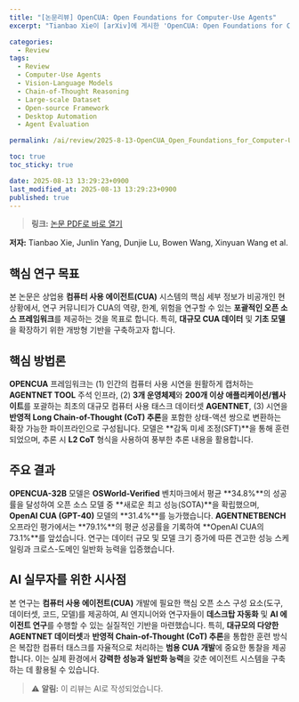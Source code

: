 ```yaml
---
title: "[논문리뷰] OpenCUA: Open Foundations for Computer-Use Agents"
excerpt: "Tianbao Xie이 [arXiv]에 게시한 'OpenCUA: Open Foundations for Computer-Use Agents' 논문에 대한 자세한 리뷰입니다."

categories:
  - Review
tags:
  - Review
  - Computer-Use Agents
  - Vision-Language Models
  - Chain-of-Thought Reasoning
  - Large-scale Dataset
  - Open-source Framework
  - Desktop Automation
  - Agent Evaluation

permalink: /ai/review/2025-8-13-OpenCUA_Open_Foundations_for_Computer-Use_Agents/

toc: true
toc_sticky: true

date: 2025-08-13 13:29:23+0900
last_modified_at: 2025-08-13 13:29:23+0900
published: true
---
```

> **링크:** [논문 PDF로 바로 열기](https://arxiv.org/abs/2508.09123)

**저자:** Tianbao Xie, Junlin Yang, Dunjie Lu, Bowen Wang, Xinyuan Wang et al.



## 핵심 연구 목표
본 논문은 상업용 **컴퓨터 사용 에이전트(CUA)** 시스템의 핵심 세부 정보가 비공개인 현 상황에서, 연구 커뮤니티가 CUA의 역량, 한계, 위험을 연구할 수 있는 **포괄적인 오픈 소스 프레임워크**를 제공하는 것을 목표로 합니다. 특히, **대규모 CUA 데이터** 및 **기초 모델**을 확장하기 위한 개방형 기반을 구축하고자 합니다.

## 핵심 방법론
**OPENCUA** 프레임워크는 (1) 인간의 컴퓨터 사용 시연을 원활하게 캡처하는 **AGENTNET TOOL** 주석 인프라, (2) **3개 운영체제**와 **200개 이상 애플리케이션/웹사이트**를 포괄하는 최초의 대규모 컴퓨터 사용 태스크 데이터셋 **AGENTNET**, (3) 시연을 **반영적 Long Chain-of-Thought (CoT) 추론**을 포함한 상태-액션 쌍으로 변환하는 확장 가능한 파이프라인으로 구성됩니다. 모델은 **감독 미세 조정(SFT)**을 통해 훈련되었으며, 추론 시 **L2 CoT** 형식을 사용하여 풍부한 추론 내용을 활용합니다.

## 주요 결과
**OPENCUA-32B** 모델은 **OSWorld-Verified** 벤치마크에서 평균 **34.8%**의 성공률을 달성하여 오픈 소스 모델 중 **새로운 최고 성능(SOTA)**을 확립했으며, **OpenAI CUA (GPT-40)** 모델의 **31.4%**를 능가했습니다. **AGENTNETBENCH** 오프라인 평가에서는 **79.1%**의 평균 성공률을 기록하여 **OpenAI CUA의 73.1%**를 앞섰습니다. 연구는 데이터 규모 및 모델 크기 증가에 따른 견고한 성능 스케일링과 크로스-도메인 일반화 능력을 입증했습니다.

## AI 실무자를 위한 시사점
본 연구는 **컴퓨터 사용 에이전트(CUA)** 개발에 필요한 핵심 오픈 소스 구성 요소(도구, 데이터셋, 코드, 모델)를 제공하여, AI 엔지니어와 연구자들이 **데스크탑 자동화** 및 **AI 에이전트 연구**를 수행할 수 있는 실질적인 기반을 마련했습니다. 특히, **대규모의 다양한 AGENTNET 데이터셋**과 **반영적 Chain-of-Thought (CoT) 추론**을 통합한 훈련 방식은 복잡한 컴퓨터 태스크를 자율적으로 처리하는 **범용 CUA 개발**에 중요한 통찰을 제공합니다. 이는 실제 환경에서 **강력한 성능과 일반화 능력**을 갖춘 에이전트 시스템을 구축하는 데 활용될 수 있습니다.

> ⚠️ **알림:** 이 리뷰는 AI로 작성되었습니다.